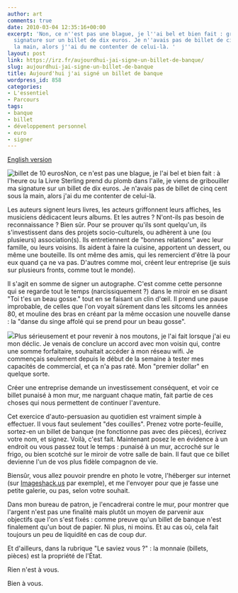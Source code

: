 ```yaml
---
author: art
comments: true
date: 2010-03-04 12:35:16+00:00
excerpt: 'Non, ce n''est pas une blague, je l''ai bel et bien fait : gribouiller ma
  signature sur un billet de dix euros. Je n''avais pas de billet de cinq cent sous
  la main, alors j''ai du me contenter de celui-là. '
layout: post
link: https://irz.fr/aujourdhui-jai-signe-un-billet-de-banque/
slug: aujourdhui-jai-signe-un-billet-de-banque
title: Aujourd'hui j'ai signé un billet de banque
wordpress_id: 858
categories:
- L'essentiel
- Parcours
tags:
- banque
- billet
- développement personnel
- euro
- signer
---
```


[English version](http://irz.fr/today-i-signed-a-bank-note/)

![billet de 10 euros](https://static.irz.fr/2010/03/CIMG0653-300x225.jpg)Non, ce n'est pas une blague, je l'ai bel et bien fait : à l'heure ou la Livre Sterling prend du plomb dans l'aile, je viens de gribouiller ma signature sur un billet de dix euros. Je n'avais pas de billet de cinq cent sous la main, alors j'ai du me contenter de celui-là.

Les auteurs signent leurs livres, les acteurs griffonnent leurs affiches, les musiciens dédicacent leurs albums. Et les autres ? N'ont-ils pas besoin de reconnaissance ? Bien sûr. Pour se prouver qu'ils sont quelqu'un, ils s'investissent dans des projets socio-culturels, ou adhèrent à une (ou plusieurs) association(s). Ils entretiennent de "bonnes relations" avec leur famille, ou leurs voisins. Ils aident à faire la cuisine, apportent un dessert, ou même une bouteille. Ils ont même des amis, qui les remercient d'être là pour eux quand ça ne va pas. D'autres comme moi, créent leur entreprise (je suis sur plusieurs  fronts, comme tout le monde).

Il s'agit en somme de signer un autographe. C'est comme cette personne qui se regarde tout le temps (narcissiquement ?) dans le miroir en se disant "Toi t'es un beau gosse." tout en se faisant un clin d'œil. Il prend une pause improbable, de celles que l'on voyait sûrement dans les sitcoms les années 80, et mouline des bras en créant par la même occasion une nouvelle danse : la "danse du singe affolé qui se prend pour un beau gosse".

[![](https://static.irz.fr/2010/03/cash-wad-300x225.jpg)](https://static.irz.fr/2010/03/cash-wad.jpg)Plus sérieusement et pour revenir à nos moutons, je l'ai fait lorsque j'ai eu mon déclic. Je venais de conclure un accord avec mon voisin qui, contre une somme forfaitaire, souhaitait accéder à mon réseau wifi. Je commençais seulement depuis le début de la semaine à tester mes capacités de commercial, et ça n'a pas raté. Mon "premier dollar" en quelque sorte.

Créer une entreprise demande un investissement conséquent, et voir ce billet punaisé à mon mur, me narguant chaque matin, fait partie de ces choses qui nous permettent de continuer l'aventure.

Cet exercice d'auto-persuasion au quotidien est vraiment simple à effectuer. Il vous faut seulement "des couilles". Prenez votre porte-feuille, sortez-en un billet de banque (ne fonctionne pas avec des pièces), écrivez votre nom, et signez. Voilà, c'est fait. Maintenant posez le en évidence à un endroit ou vous passez tout le temps : punaisé à un mur, accroché sur le frigo, ou bien scotché sur le miroir de votre salle de bain. Il faut que ce billet devienne l'un de vos plus fidèle compagnon de vie.

Biensûr, vous allez pouvoir prendre en photo le votre, l'héberger sur internet (sur [Imageshack.us](http://imageshack.us/) par exemple), et me l'envoyer pour que je fasse une petite galerie, ou pas, selon votre souhait.

Dans mon bureau de patron, je l'encadrerai contre le mur, pour montrer que l'argent n'est pas une finalité mais plutôt un moyen de parvenir aux objectifs que l'on s'est fixés : comme preuve qu'un billet de banque n'est finalement qu'un bout de papier. Ni plus, ni moins. Et au cas où, cela fait toujours un peu de liquidité en cas de coup dur.

Et d'ailleurs, dans la rubrique "Le saviez vous ?" : la monnaie (billets, pièces) est la propriété de l'État.

Rien n'est à vous.

Bien à vous.

